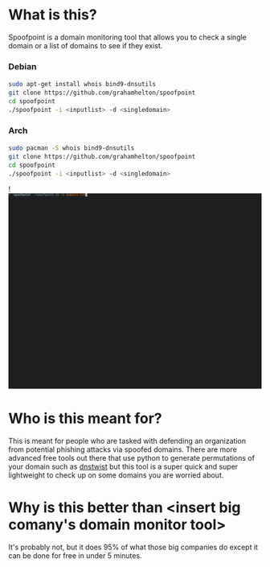  # What is this?
 Spoofpoint is a domain monitoring tool that allows you to check a single domain or a list of domains to see if they exist.
### Debian 
 ```bash
sudo apt-get install whois bind9-dnsutils
git clone https://github.com/grahamhelton/spoofpoint 
cd spoofpoint
./spoofpoint -i <inputlist> -d <singledomain>
```
### Arch
 ```bash
sudo pacman -S whois bind9-dnsutils
git clone https://github.com/grahamhelton/spoofpoint 
cd spoofpoint
./spoofpoint -i <inputlist> -d <singledomain>
```
!
![](/example.gif)

# Who is this meant for?
This is meant for people who are tasked with defending an organization from potential phishing attacks via spoofed domains. There are more advanced free tools out there that use python to generate permutations of your domain such as [dnstwist](https://github.com/elceef/dnstwist) but this tool is a super quick and super lightweight to check up on some domains you are worried about.

# Why is this better than <insert big comany's domain monitor tool>
It's probably not, but it does 95% of what those big companies do except it can be done for free in under 5 minutes.
